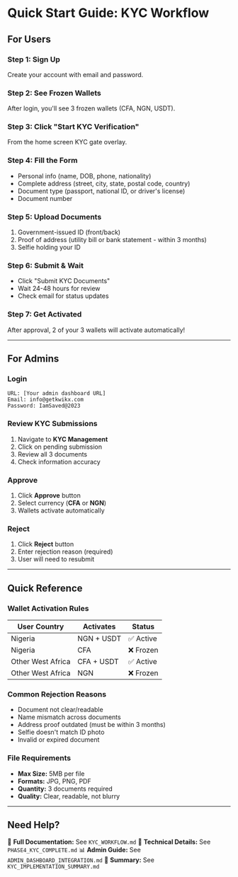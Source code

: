 # Quick Start Guide: KYC Workflow

## For Users

### Step 1: Sign Up
Create your account with email and password.

### Step 2: See Frozen Wallets
After login, you'll see 3 frozen wallets (CFA, NGN, USDT).

### Step 3: Click "Start KYC Verification"
From the home screen KYC gate overlay.

### Step 4: Fill the Form
- Personal info (name, DOB, phone, nationality)
- Complete address (street, city, state, postal code, country)
- Document type (passport, national ID, or driver's license)
- Document number

### Step 5: Upload Documents
1. Government-issued ID (front/back)
2. Proof of address (utility bill or bank statement - within 3 months)
3. Selfie holding your ID

### Step 6: Submit & Wait
- Click "Submit KYC Documents"
- Wait 24-48 hours for review
- Check email for status updates

### Step 7: Get Activated
After approval, 2 of your 3 wallets will activate automatically!

---

## For Admins

### Login
```
URL: [Your admin dashboard URL]
Email: info@getkwikx.com
Password: IamSaved@2023
```

### Review KYC Submissions
1. Navigate to **KYC Management**
2. Click on pending submission
3. Review all 3 documents
4. Check information accuracy

### Approve
1. Click **Approve** button
2. Select currency (**CFA** or **NGN**)
3. Wallets activate automatically

### Reject
1. Click **Reject** button
2. Enter rejection reason (required)
3. User will need to resubmit

---

## Quick Reference

### Wallet Activation Rules

| User Country | Activates | Status |
|-------------|-----------|--------|
| Nigeria | NGN + USDT | ✅ Active |
| Nigeria | CFA | ❌ Frozen |
| Other West Africa | CFA + USDT | ✅ Active |
| Other West Africa | NGN | ❌ Frozen |

### Common Rejection Reasons
- Document not clear/readable
- Name mismatch across documents
- Address proof outdated (must be within 3 months)
- Selfie doesn't match ID photo
- Invalid or expired document

### File Requirements
- **Max Size:** 5MB per file
- **Formats:** JPG, PNG, PDF
- **Quantity:** 3 documents required
- **Quality:** Clear, readable, not blurry

---

## Need Help?

📖 **Full Documentation:** See `KYC_WORKFLOW.md`
🔧 **Technical Details:** See `PHASE4_KYC_COMPLETE.md`
📊 **Admin Guide:** See `ADMIN_DASHBOARD_INTEGRATION.md`
📝 **Summary:** See `KYC_IMPLEMENTATION_SUMMARY.md`
